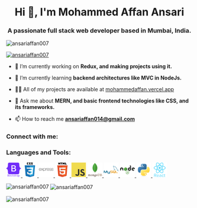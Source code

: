 <h1 align="center">Hi 👋, I'm Mohammed Affan Ansari</h1>
<h3 align="center">A passionate full stack web developer based in Mumbai, India.</h3>

<p align="left"> <img src="https://komarev.com/ghpvc/?username=ansariaffan007&label=Profile%20views&color=0e75b6&style=flat" alt="ansariaffan007" /> </p>

<p align="left"> <a href="https://github.com/ryo-ma/github-profile-trophy"><img src="https://github-profile-trophy.vercel.app/?username=ansariaffan007" alt="ansariaffan007" /></a> </p>

- 🔭 I’m currently working on **Redux, and making projects using it.**

- 🌱 I’m currently learning **backend architectures like MVC in NodeJs.**

- 👨‍💻 All of my projects are available at [mohammedaffan.vercel.app](mohammedaffan.vercel.app)

- 💬 Ask me about **MERN, and basic frontend technologies like CSS, and its frameworks.**

- 📫 How to reach me **ansariaffan014@gmail.com**

<h3 align="left">Connect with me:</h3>
<p align="left">
</p>

<h3 align="left">Languages and Tools:</h3>
<p align="left"> <a href="https://getbootstrap.com" target="_blank" rel="noreferrer"> <img src="https://raw.githubusercontent.com/devicons/devicon/master/icons/bootstrap/bootstrap-plain-wordmark.svg" alt="bootstrap" width="40" height="40"/> </a> <a href="https://www.w3schools.com/css/" target="_blank" rel="noreferrer"> <img src="https://raw.githubusercontent.com/devicons/devicon/master/icons/css3/css3-original-wordmark.svg" alt="css3" width="40" height="40"/> </a> <a href="https://expressjs.com" target="_blank" rel="noreferrer"> <img src="https://raw.githubusercontent.com/devicons/devicon/master/icons/express/express-original-wordmark.svg" alt="express" width="40" height="40"/> </a> <a href="https://www.w3.org/html/" target="_blank" rel="noreferrer"> <img src="https://raw.githubusercontent.com/devicons/devicon/master/icons/html5/html5-original-wordmark.svg" alt="html5" width="40" height="40"/> </a> <a href="https://developer.mozilla.org/en-US/docs/Web/JavaScript" target="_blank" rel="noreferrer"> <img src="https://raw.githubusercontent.com/devicons/devicon/master/icons/javascript/javascript-original.svg" alt="javascript" width="40" height="40"/> </a> <a href="https://www.mongodb.com/" target="_blank" rel="noreferrer"> <img src="https://raw.githubusercontent.com/devicons/devicon/master/icons/mongodb/mongodb-original-wordmark.svg" alt="mongodb" width="40" height="40"/> </a> <a href="https://www.mysql.com/" target="_blank" rel="noreferrer"> <img src="https://raw.githubusercontent.com/devicons/devicon/master/icons/mysql/mysql-original-wordmark.svg" alt="mysql" width="40" height="40"/> </a> <a href="https://nodejs.org" target="_blank" rel="noreferrer"> <img src="https://raw.githubusercontent.com/devicons/devicon/master/icons/nodejs/nodejs-original-wordmark.svg" alt="nodejs" width="40" height="40"/> </a> <a href="https://www.python.org" target="_blank" rel="noreferrer"> <img src="https://raw.githubusercontent.com/devicons/devicon/master/icons/python/python-original.svg" alt="python" width="40" height="40"/> </a> <a href="https://reactjs.org/" target="_blank" rel="noreferrer"> <img src="https://raw.githubusercontent.com/devicons/devicon/master/icons/react/react-original-wordmark.svg" alt="react" width="40" height="40"/> </a> </p>

<p><img align="left" src="https://github-readme-stats.vercel.app/api/top-langs?username=ansariaffan007&show_icons=true&locale=en&layout=compact" alt="ansariaffan007" /></p>

<p>&nbsp;<img align="center" src="https://github-readme-stats.vercel.app/api?username=ansariaffan007&show_icons=true&locale=en" alt="ansariaffan007" /></p>

<p><img align="center" src="https://github-readme-streak-stats.herokuapp.com/?user=ansariaffan007&theme=dark" alt="ansariaffan007" /></p>
